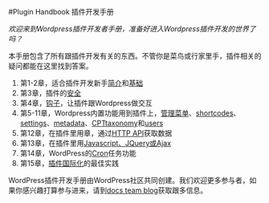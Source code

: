 #Plugin Handbook 插件开发手册

*欢迎来到Wordpress插件开发者手册，准备好进入Wordpress插件开发的世界了吗？*

本手册包含了所有跟插件开发有关的东西。不管你是菜鸟或行家里手，插件相关的疑问都能在这里找到答案。

1. 第1-2章，适合插件开发新手[简介](/intro/)和[基础](/the-basics/)
2. 第3章，插件的[安全](/security/)
3. 第4章，[钩子](/hooks/)，让插件跟Wordpress做交互
4. 第5-11章，Wordpress内置功能用到插件上，[管理菜单](/administration-menus)、[shortcodes](/shortcodes/)、[settings](/settings/)、[metadata](/metadata/)、[CPT](/custom-post-type/)[taxonomy](/taxonomy/)和[users](/users/)
5. 第12章，在插件里用章，通过[HTTP API](/http-api/)获取数据
6. 第13章，在插件里用[Javascript、JQuery或Ajax](/javascript/)
7. 第14章，WordPress的[Cron](/cron/)任务功能
8. 第15章，[插件国际化](/internationalization/)的最佳实践

WordPress插件开发手册由WordPress社区共同创建。我们欢迎更多参与者，如果你感兴趣打算参与进来，请到[docs team blog](https://make.wordpress.org/docs)获取跟多信息。